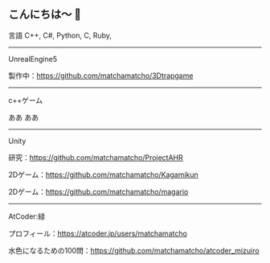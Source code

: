## こんにちは～ 👋




言語
C++,
C#,
Python,
C,
Ruby,

--------
UnrealEngine5

製作中：https://github.com/matchamatcho/3Dtrapgame

--------------------
c++ゲーム

ああ
ああ

------------------

Unity

研究：https://github.com/matchamatcho/ProjectAHR

2Dゲーム：https://github.com/matchamatcho/Kagamikun

2Dゲーム：https://github.com/matchamatcho/magario

-------------------

AtCoder:緑

プロフィール：https://atcoder.jp/users/matchamatcho

水色になるための100問：https://github.com/matchamatcho/atcoder_mizuiro




<!--
**matchamatcho/matchamatcho** is a ✨ _special_ ✨ repository because its `README.md` (this file) appears on your GitHub profile.

Here are some ideas to get you started:

- 🔭 I’m currently working on ...
- 🌱 I’m currently learning ...
- 👯 I’m looking to collaborate on ...
- 🤔 I’m looking for help with ...
- 💬 Ask me about ...
- 📫 How to reach me: ...
- 😄 Pronouns: ...
- ⚡ Fun fact: ...
-->
